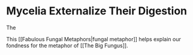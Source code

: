 # Mycelia Externalize Their Digestion

The 

This [[Fabulous Fungal Metaphors|fungal metaphor]] helps explain our fondness for the metaphor of [[The Big Fungus]].
